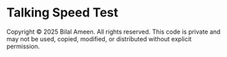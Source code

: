 # Talking Speed Test

Copyright © 2025 Bilal Ameen. All rights reserved.
This code is private and may not be used, copied, modified, or distributed without explicit permission.
